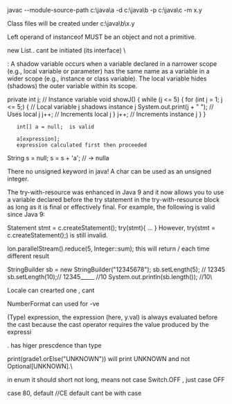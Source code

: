 javac --module-source-path c:\java\a -d c:\java\b -p  c:\java\c -m x.y

Class files will be created under c:\java\b\x.y



Left operand of instanceof MUST be an object and not a primitive.



new List.. cant be initiated (its interface)
\



: A shadow variable occurs when a variable declared in a narrower scope (e.g., local variable or parameter) has the same name as a variable in a wider scope (e.g., instance or class variable). The local variable hides (shadows) the outer variable within its scope.




private int j; // Instance variable
    void showJ() {
        while (j <= 5) {
            for (int j = 1; j <= 5;) { // Local variable j shadows instance j
                System.out.print(j + " "); // Uses local j
                j++; // Increments local j
            }
            j++; // Increments instance j
        }
    }



       int[] a = null;  is valid

       a[expression];
       expression calculated first then proceeded



String  s = null;
s = s + 'a'; // -> nulla





There no unsigned keyword in java! A char can be used as an unsigned integer.




The try-with-resource was enhanced in Java 9 and it now allows you to use a variable declared before the try statement in the try-with-resource block as long as it is final or effectively final. For example, the following is valid since Java 9:

Statement stmt = c.createStatement();
try(stmt){
  ...
}
However, try(stmt = c.createStatement();) is still invalid.







lon.parallelStream().reduce(5, Integer::sum);  this will return /
each time different result





StringBuilder sb = new StringBuilder("12345678");
      sb.setLength(5); // 12345
      sb.setLength(10);// 12345_____ //10
      System.out.println(sb.length()); //10\


Locale can crearted one , cant 




NumberFormat can used for -ve   



(Type) expression, the expression (here, y.val) is always evaluated before the cast because the cast operator requires the value produced by the expressi

. has higer prescdence than type 




print(grade1.orElse("UNKNOWN")) will print UNKNOWN and not Optional[UNKNOWN].\




in enum it should short not long, means not  case Switch.OFF , just case OFF








case 80, default   //CE default cant be with case
